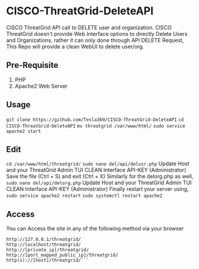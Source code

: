 # CISCO-ThreatGrid-DeleteAPI
CISCO ThreatGrid API call to DELETE user and organization. CISCO ThreatGrid doesn't provide Web Interface options to directly Delete Users and Organizations, rather it can only done through API DELETE Request, This Repo will provide a clean WebUI to delete user/org.

## Pre-Requisite
1. PHP
2. Apache2 Web Server

## Usage
```git clone https://github.com/Tesla369/CISCO-ThreatGrid-DeleteAPI```
```cd CISCO-ThreatGrid-DeleteAPI```
```mv threatgrid /var/www/html/```
```sudo service apache2 start```

## Edit
```cd /var/www/html/threatgrid/```
```sudo nano del/api/delusr.php```
Update Host and your ThreatGrid Admin TUI CLEAN Interface API-KEY (Administrator)
Save the file (Ctrl + S) and exit (Ctrl + X)
Similarly for the delorg.php as well, 
```sudo nano del/api/delorg.php```
Update Host and your ThreatGrid Admin TUI CLEAN Interface API-KEY (Administrator)
Finally restart your server using,
```sudo service apache2 restart```
```sudo systemctl restart apache2```

## Access
You can Access the site in any of the following method via your browser
```http://0.0.0.0/threatgrid/
http://127.0.0.1/threatgrid/
http://localhost/threatgrid/
http://[private_ip]/threatgrid/
http://[port_mapped_public_ip]/threatgrid/
http(s)://[host]/threatgrid/```

